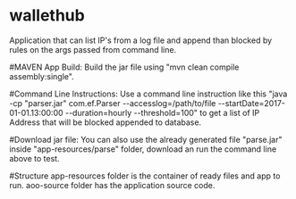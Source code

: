 # wallethub
Application that can list IP's from a log file and append than blocked by rules on the args passed from command line.

#MAVEN App Build:
Build the jar file using "mvn clean compile assembly:single".

#Command Line Instructions:
Use a command line instruction like this "java -cp "parser.jar" com.ef.Parser --accesslog=/path/to/file --startDate=2017-01-01.13:00:00 --duration=hourly --threshold=100" to get a list of IP Address that will be blocked appended to database.

#Download jar file:
You can also use the already generated file "parse.jar" inside "app-resources/parse" folder, download an run the command line above to test.

#Structure
app-resources folder is the container of ready files and app to run.
aoo-source folder has the application source code.
